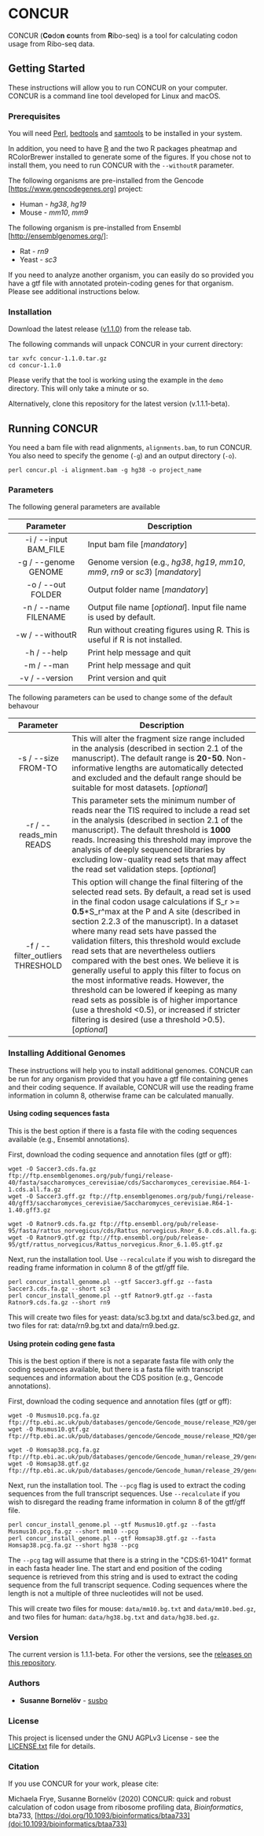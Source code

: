 # CONCUR

CONCUR (**Co**do**n** **c**o**u**nts from **R**ibo-seq) is a tool for calculating codon usage from Ribo-seq data.

## Getting Started

These instructions will allow you to run CONCUR on your computer. CONCUR is a command line tool developed for Linux and macOS.

### Prerequisites

You will need [Perl](https://www.perl.org), [bedtools](http://bedtools.readthedocs.io/en/latest/content/installation.html) and [samtools](https://github.com/samtools/samtools) to be installed in your system.

In addition, you need to have [R](https://cran.r-project.org) and the two R packages pheatmap and RColorBrewer installed to generate some of the figures. If you chose not to install them, you need to run CONCUR with the `--withoutR` parameter.

The following organisms are pre-installed from the Gencode [https://www.gencodegenes.org] project:

* Human - *hg38*, *hg19*
* Mouse - *mm10*, *mm9*

The following organism is pre-installed from Ensembl [http://ensemblgenomes.org/]:

* Rat - *rn9*
* Yeast - *sc3*

If you need to analyze another organism, you can easily do so provided you have a gtf file with annotated protein-coding genes for that organism. Please see additional instructions below.

### Installation

Download the latest release ([v1.1.0](https://github.com/susbo/concur/releases)) from the release tab.

The following commands will unpack CONCUR in your current directory:
```
tar xvfc concur-1.1.0.tar.gz
cd concur-1.1.0
```
Please verify that the tool is working using the example in the `demo` directory. This will only take a minute or so.

Alternatively, clone this repository for the latest version (v.1.1.1-beta).

## Running CONCUR

You need a bam file with read alignments, `alignments.bam`, to run CONCUR. You also need to specify the genome (`-g`) and an output directory (`-o`).

```
perl concur.pl -i alignment.bam -g hg38 -o project_name
```

### Parameters

The following general parameters are available

| Parameter | Description
| :---: | ---
| -i / \-\-input BAM_FILE | Input bam file [*mandatory*]
| -g / \-\-genome GENOME | Genome version (e.g., *hg38*, *hg19*, *mm10*, *mm9*, *rn9* or *sc3*) [*mandatory*]
| -o / \-\-out FOLDER | Output folder name [*mandatory*]
| -n / \-\-name FILENAME| Output file name [*optional*]. Input file name is used by default.
| -w / \-\-withoutR | Run without creating figures using R. This is useful if R is not installed.
| -h / \-\-help | Print help message and quit
| -m / \-\-man | Print help message and quit
| -v / \-\-version | Print version and quit

The following parameters can be used to change some of the default behavour

| Parameter | Description
| :---: | ---
| -s / \-\-size FROM-TO | This will alter the fragment size range included in the analysis (described in section 2.1 of the manuscript). The default range is **20-50**. Non-informative lengths are automatically detected and excluded and the default range should be suitable for most datasets. [*optional*]
| -r / \-\-reads_min READS | This parameter sets the minimum number of reads near the TIS required to include a read set in the analysis (described in section 2.1 of the manuscript). The default threshold is **1000** reads. Increasing this threshold may improve the analysis of deeply sequenced libraries by excluding low-quality read sets that may affect the read set validation steps. [*optional*]
| -f / \-\-filter_outliers THRESHOLD | This option will change the final filtering of the selected read sets. By default, a read set is used in the final codon usage calculations if S_r >= **0.5**\*S_r^max at the P and A site (described in section 2.2.3 of the manuscript). In a dataset where many read sets have passed the validation filters, this threshold would exclude read sets that are nevertheless outliers compared with the best ones. We believe it is generally useful to apply this filter to focus on the most informative reads. However, the threshold can be lowered if keeping as many read sets as possible is of higher importance (use a threshold <0.5), or increased if stricter filtering is desired (use a threshold >0.5). [*optional*]

### Installing Additional Genomes

These instructions will help you to install additional genomes. CONCUR can be run for any organism provided that you have a gtf file containing genes and their coding sequence. If available, CONCUR will use the reading frame information in column 8, otherwise frame can be calculated manually.

#### Using coding sequences fasta
This is the best option if there is a fasta file with the coding sequences available (e.g., Ensembl annotations).

First, download the coding sequence and annotation files (gtf or gff):
```
wget -O Saccer3.cds.fa.gz ftp://ftp.ensemblgenomes.org/pub/fungi/release-40/fasta/saccharomyces_cerevisiae/cds/Saccharomyces_cerevisiae.R64-1-1.cds.all.fa.gz
wget -O Saccer3.gff.gz ftp://ftp.ensemblgenomes.org/pub/fungi/release-40/gff3/saccharomyces_cerevisiae/Saccharomyces_cerevisiae.R64-1-1.40.gff3.gz

wget -O Ratnor9.cds.fa.gz ftp://ftp.ensembl.org/pub/release-95/fasta/rattus_norvegicus/cds/Rattus_norvegicus.Rnor_6.0.cds.all.fa.gz
wget -O Ratnor9.gtf.gz ftp://ftp.ensembl.org/pub/release-95/gtf/rattus_norvegicus/Rattus_norvegicus.Rnor_6.1.05.gtf.gz
```
Next, run the installation tool. Use `--recalculate` if you wish to disregard the reading frame information in column 8 of the gtf/gff file.
```
perl concur_install_genome.pl --gtf Saccer3.gff.gz --fasta Saccer3.cds.fa.gz --short sc3
perl concur_install_genome.pl --gtf Ratnor9.gtf.gz --fasta Ratnor9.cds.fa.gz --short rn9
```
This will create two files for yeast: data/sc3.bg.txt and data/sc3.bed.gz, and two files for rat: data/rn9.bg.txt and data/rn9.bed.gz.

#### Using protein coding gene fasta
This is the best option if there is not a separate fasta file with only the coding sequences available, but there is a fasta file with transcript sequences and information about the CDS position (e.g., Gencode annotations).

First, download the coding sequence and annotation files (gtf or gff):
```
wget -O Musmus10.pcg.fa.gz ftp://ftp.ebi.ac.uk/pub/databases/gencode/Gencode_mouse/release_M20/gencode.vM20.pc_transcripts.fa.gz
wget -O Musmus10.gtf.gz ftp://ftp.ebi.ac.uk/pub/databases/gencode/Gencode_mouse/release_M20/gencode.vM20.primary_assembly.annotation.gtf.gz

wget -O Homsap38.pcg.fa.gz ftp://ftp.ebi.ac.uk/pub/databases/gencode/Gencode_human/release_29/gencode.v29.pc_transcripts.fa.gz
wget -O Homsap38.gtf.gz ftp://ftp.ebi.ac.uk/pub/databases/gencode/Gencode_human/release_29/gencode.v29.primary_assembly.annotation.gtf.gz
```
Next, run the installation tool. The `--pcg` flag is used to extract the coding sequences from the full transcript sequences. Use `--recalculate` if you wish to disregard the reading frame information in column 8 of the gtf/gff file.
```
perl concur_install_genome.pl --gtf Musmus10.gtf.gz --fasta Musmus10.pcg.fa.gz --short mm10 --pcg
perl concur_install_genome.pl --gtf Homsap38.gtf.gz --fasta Homsap38.pcg.fa.gz --short hg38 --pcg
```
The `--pcg` tag will assume that there is a string in the "CDS:61-1041" format in each fasta header line. The start and end position of the coding sequence is retrieved from this string and is used to extract the coding sequence from the full transcript sequence. Coding sequences where the length is not a multiple of three nucleotides will not be used.

This will create two files for mouse: `data/mm10.bg.txt` and `data/mm10.bed.gz`, and two files for human: `data/hg38.bg.txt` and `data/hg38.bed.gz`.

### Version

The current version is 1.1.1-beta. For other the versions, see the [releases on this repository](https://github.com/susbo/concur/releases). 

### Authors

* **Susanne Bornelöv** - [susbo](https://github.com/susbo)

### License

This project is licensed under the GNU AGPLv3 License - see the [LICENSE.txt](LICENSE.txt) file for details.

### Citation

If you use CONCUR for your work, please cite:

Michaela Frye, Susanne Bornelöv (2020) CONCUR: quick and robust calculation of codon usage from ribosome profiling data, *Bioinformatics*, bta733, [https://doi.org/10.1093/bioinformatics/btaa733](doi:10.1093/bioinformatics/btaa733)
